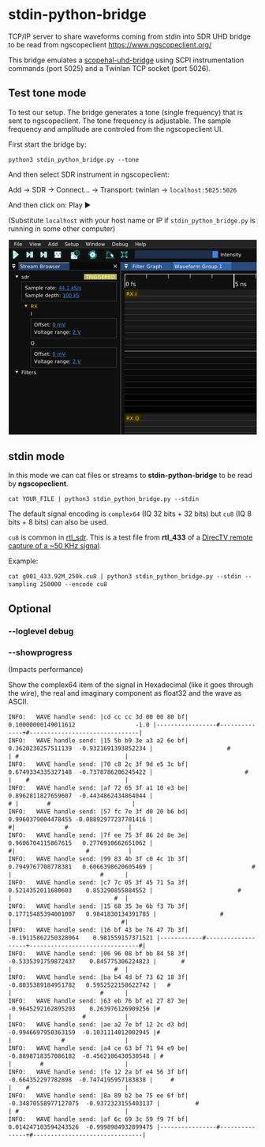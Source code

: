 # stdin-python-bridge

TCP/IP server to share waveforms coming from stdin into SDR UHD bridge to be read from ngscopeclient https://www.ngscopeclient.org/

This bridge emulates a [scopehal-uhd-bridge](https://github.com/ngscopeclient/scopehal-uhd-bridge) using SCPI instrumentation commands (port 5025) and a Twinlan TCP socket (port 5026).

## Test tone mode

To test our setup. The bridge generates a tone (single frequency) that is sent to ngscopeclient. The tone frequency is adjustable. The sample frequency and amplitude are controled from the ngscopeclient UI.

First start the bridge by:
```
python3 stdin_python_bridge.py --tone
```
And then select SDR instrument in ngscopeclient:

Add -> SDR -> Connect... -> Transport: twinlan -> `localhost:5025:5026`

And then click on: Play ▶️

(Substitute `localhost` with your host name or IP if `stdin_python_bridge.py` is running in some other computer)

![stdin-python-bridge-sdr-uhd-ngscopeclient-1.png](/images/stdin-python-bridge-sdr-uhd-ngscopeclient-1.png)

## stdin mode

In this mode we can cat files or streams to **stdin-python-bridge** to be read by **ngscopeclient**.

```
cat YOUR_FILE | python3 stdin_python_bridge.py --stdin 
```
The default signal encoding is `complex64` (IQ 32 bits + 32 bits) but `cu8` (IQ 8 bits + 8 bits) can also be used. 

`cu8` is common in [rtl_sdr](https://pysdr.org/content/rtlsdr.html).
This is a test file from **rtl_433** of a [DirecTV remote capture of a ~50 KHz signal](https://github.com/merbanan/rtl_433_tests/blob/master/tests/directv/01/g001_433.92M_250k.cu8).

Example:
```
cat g001_433.92M_250k.cu8 | python3 stdin_python_bridge.py --stdin --sampling 250000 --encode cu8
```

## Optional

### --loglevel debug

### --showprogress
(Impacts performance)

Show the complex64 item of the signal in Hexadecimal (like it goes through the wire), the real and imaginary component as float32 and the wave as ASCII.
```
INFO:	WAVE handle send: |cd cc cc 3d 00 00 80 bf|  0.10000000149011612                 -1.0 |-----------------#--------------+#-------------------------------|
INFO:	WAVE handle send: |15 5b b9 3e a3 a2 6e bf|   0.3620230257511139  -0.9321691393852234 |                     #          | #                              |
INFO:	WAVE handle send: |70 c8 2c 3f 9d e5 3c bf|   0.6749334335327148  -0.7378786206245422 |                          #     |    #                           |
INFO:	WAVE handle send: |af 72 65 3f a1 10 e3 be|   0.8962811827659607  -0.4434862434864044 |                              # |        #                       |
INFO:	WAVE handle send: |57 fc 7e 3f d0 20 b6 bd|   0.9960379004478455 -0.08892977237701416 |                               #|              #                 |
INFO:	WAVE handle send: |7f ee 75 3f 86 2d 8e 3e|   0.9606704115867615   0.2776910662651062 |                               #|                    #           |
INFO:	WAVE handle send: |99 83 4b 3f c0 4c 1b 3f|   0.7949767708778381   0.6066398620605469 |                            #   |                         #      |
INFO:	WAVE handle send: |c7 7c 05 3f 45 71 5a 3f|   0.5214352011680603    0.853290855884552 |                        #       |                             #  |
INFO:	WAVE handle send: |15 68 35 3e 6b f3 7b 3f|  0.17715485394001007   0.9841830134391785 |                  #             |                               #|
INFO:	WAVE handle send: |16 bf 43 be 76 47 7b 3f| -0.19115862250328064    0.981559157371521 |------------#-------------------+-------------------------------#|
INFO:	WAVE handle send: |06 96 08 bf bb 84 58 3f|  -0.5335391759872437    0.845775306224823 |       #                        |                             #  |
INFO:	WAVE handle send: |ba b4 4d bf 73 62 18 3f|  -0.8035389184951782   0.5952522158622742 |   #                            |                         #      |
INFO:	WAVE handle send: |63 eb 76 bf e1 27 87 3e|  -0.9645292162895203    0.263976126909256 |#                               |                    #           |
INFO:	WAVE handle send: |ae a2 7e bf 12 2c d3 bd|  -0.9946697950363159  -0.1031114012002945 |#                               |              #                 |
INFO:	WAVE handle send: |a4 ce 63 bf 71 94 e9 be|  -0.8898718357086182  -0.4562106430530548 | #                              |        #                       |
INFO:	WAVE handle send: |fe 12 2a bf e4 56 3f bf|   -0.664352297782898  -0.7474195957183838 |     #                          |    #                           |
INFO:	WAVE handle send: |8a 89 b2 be 75 ee 6f bf| -0.34870558977127075  -0.9372323155403137 |          #                     | #                              |
INFO:	WAVE handle send: |af 6c 69 3c 59 f9 7f bf| 0.014247103594243526  -0.9998984932899475 |----------------#---------------+#-------------------------------|
```
